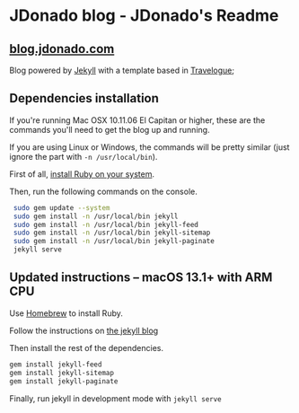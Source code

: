 # JDonado blog - JDonado's Readme
## [blog.jdonado.com](https://blog.jdonado.com)
Blog powered by [Jekyll](https://jekyllrb.com/) with a template based in [Travelogue](https://github.com/SalGnt/Travelogue);

## Dependencies installation

If you're running Mac OSX 10.11.06 El Capitan or higher, these are the commands
you'll need to get the blog up and running.

If you are using Linux or Windows, the commands will be pretty similar (just ignore the part with `-n /usr/local/bin`).

First of all, [install Ruby on your system](https://www.ruby-lang.org/en/documentation/installation/).

Then, run the following commands on the console.

```sh
 sudo gem update --system
 sudo gem install -n /usr/local/bin jekyll
 sudo gem install -n /usr/local/bin jekyll-feed
 sudo gem install -n /usr/local/bin jekyll-sitemap
 sudo gem install -n /usr/local/bin jekyll-paginate
 jekyll serve
```

## Updated instructions – macOS 13.1+ with ARM CPU

Use [Homebrew](https://brew.sh/) to install Ruby.

Follow the instructions on [the jekyll blog](https://jekyllrb.com/docs/installation/macos/)

Then install the rest of the dependencies.

```sh
gem install jekyll-feed
gem install jekyll-sitemap
gem install jekyll-paginate
```

Finally, run jekyll in development mode with `jekyll serve`
